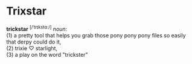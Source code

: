 # Trixstar 

**trickstar** <sup>[/ˈtrɪkstɑː/]</sup> *noun*: 
</br>(1) a pretty tool that helps you grab those pony pony pony files so easily that derpy could do it,
</br>(2) trixie ♡ starlight,
</br>(3) a play on the word "trickster"